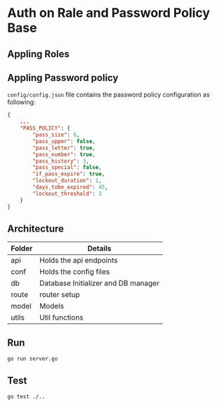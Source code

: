 # Auth on Rale and Password Policy Base

## Appling Roles

## Appling Password policy

`config/config.json` file contains the password policy configuration as following:

```json
{
    ...
    "PASS_POLICY": {
        "pass_size": 6,
        "pass_upper": false,
        "pass_letter": true,
        "pass_number": true,
        "pass_history": 3,
        "pass_special": false,
        "if_pass_expire": true,
        "lockout_duration": 1,
        "days_tobe_expired": 45,
        "lockout_threshold": 3
    }
}

```

## Architecture

| Folder | Details                             |
| ------ | ----------------------------------- |
| api    | Holds the api endpoints             |
| conf   | Holds the config files              |
| db     | Database Initializer and DB manager |
| route  | router setup                        |
| model  | Models                              |
| utils  | Util functions                      |

## Run

`go run server.go`

## Test

`go test ./..`
